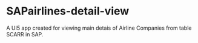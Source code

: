 # SAPairlines-detail-view
A UI5 app created for viewing main detais of Airline Companies from table SCARR in SAP.
